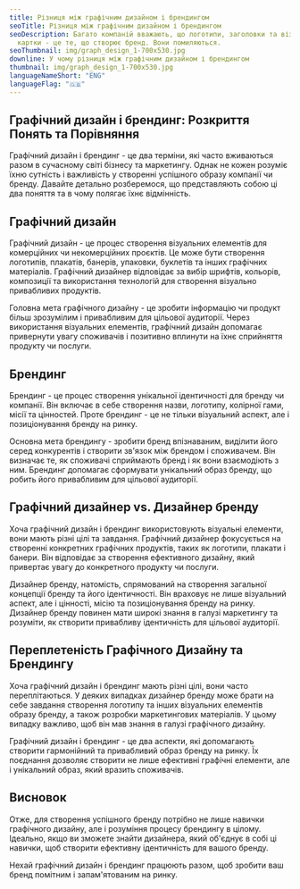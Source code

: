 ```yaml
---
title: Різниця між графічним дизайном і брендингом
seoTitle: Різниця між графічним дизайном і брендингом
seoDescription: Багато компаній вважають, що логотипи, заголовки та візитні
  картки - це те, що створює бренд. Вони помиляються.
seoThumbnail: img/graph_design_1-700x530.jpg
downline: У чому різниця між графічним дизайном і брендингом
thumbnail: img/graph_design_1-700x530.jpg
languageNameShort: "ENG"
languageFlag: "🇬🇧"
---
```

<!--StartFragment-->

## Графічний дизайн і брендинг: Розкриття Понять та Порівняння

Графічний дизайн і брендинг - це два терміни, які часто вживаються разом в сучасному світі бізнесу та маркетингу. Однак не кожен розуміє їхню сутність і важливість у створенні успішного образу компанії чи бренду. Давайте детально розберемося, що представляють собою ці два поняття та в чому полягає їхнє відмінність.

## Графічний дизайн

Графічний дизайн - це процес створення візуальних елементів для комерційних чи некомерційних проєктів. Це може бути створення логотипів, плакатів, банерів, упаковки, буклетів та інших графічних матеріалів. Графічний дизайнер відповідає за вибір шрифтів, кольорів, композиції та використання технологій для створення візуально привабливих продуктів.

Головна мета графічного дизайну - це зробити інформацію чи продукт більш зрозумілим і привабливим для цільової аудиторії. Через використання візуальних елементів, графічний дизайн допомагає привернути увагу споживачів і позитивно вплинути на їхнє сприйняття продукту чи послуги.

## Брендинг

Брендинг - це процес створення унікальної ідентичності для бренду чи компанії. Він включає в себе створення назви, логотипу, колірної гами, місії та цінностей. Проте брендинг - це не тільки візуальний аспект, але і позиціонування бренду на ринку.

Основна мета брендингу - зробити бренд впізнаваним, виділити його серед конкурентів і створити зв'язок між брендом і споживачем. Він визначає те, як споживачі сприймають бренд і як вони взаємодіють з ним. Брендинг допомагає сформувати унікальний образ бренду, що робить його привабливим для цільової аудиторії.

## Графічний дизайнер vs. Дизайнер бренду

Хоча графічний дизайн і брендинг використовують візуальні елементи, вони мають різні цілі та завдання. Графічний дизайнер фокусується на створенні конкретних графічних продуктів, таких як логотипи, плакати і банери. Він відповідає за створення ефективного дизайну, який привертає увагу до конкретного продукту чи послуги.

Дизайнер бренду, натомість, спрямований на створення загальної концепції бренду та його ідентичності. Він враховує не лише візуальний аспект, але і цінності, місію та позиціонування бренду на ринку. Дизайнер бренду повинен мати широкі знання в галузі маркетингу та розуміти, як створити привабливу ідентичність для цільової аудиторії.

## Переплетеність Графічного Дизайну та Брендингу

Хоча графічний дизайн і брендинг мають різні цілі, вони часто переплітаються. У деяких випадках дизайнер бренду може брати на себе завдання створення логотипу та інших візуальних елементів образу бренду, а також розробки маркетингових матеріалів. У цьому випадку важливо, щоб він мав знання в галузі графічного дизайну.

Графічний дизайн і брендинг - це два аспекти, які допомагають створити гармонійний та привабливий образ бренду на ринку. Їх поєднання дозволяє створити не лише ефективні графічні елементи, але і унікальний образ, який вразить споживачів.

## Висновок

Отже, для створення успішного бренду потрібно не лише навички графічного дизайну, але і розуміння процесу брендингу в цілому. Ідеально, якщо ви зможете знайти дизайнера, який об'єднує в собі ці навички, щоб створити ефективну ідентичність для вашого бренду.

Нехай графічний дизайн і брендинг працюють разом, щоб зробити ваш бренд помітним і запам'ятованим на ринку.

<!--EndFragment-->